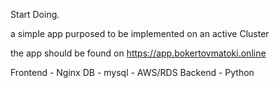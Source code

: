 Start Doing.

a simple app purposed to be implemented on an active Cluster

the app should be found on
https://app.bokertovmatoki.online

Frontend - Nginx
DB - mysql - AWS/RDS
Backend - Python
